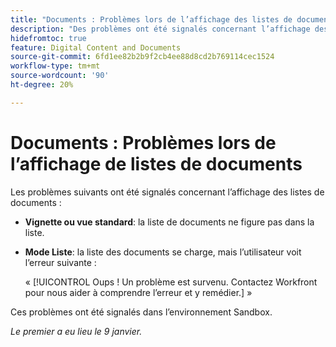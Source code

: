 ```yaml
---
title: "Documents : Problèmes lors de l’affichage des listes de documents"
description: "Des problèmes ont été signalés concernant l’affichage des listes de documents. Trouvez des détails dans cet article."
hidefromtoc: true
feature: Digital Content and Documents
source-git-commit: 6fd1ee82b2b9f2cb4ee88d8cd2b769114cec1524
workflow-type: tm+mt
source-wordcount: '90'
ht-degree: 20%

---
```



# Documents : Problèmes lors de l’affichage de listes de documents

Les problèmes suivants ont été signalés concernant l’affichage des listes de documents :

* **Vignette ou vue standard**: la liste de documents ne figure pas dans la liste.
* **Mode Liste**: la liste des documents se charge, mais l’utilisateur voit l’erreur suivante :

  « [!UICONTROL Oups ! Un problème est survenu. Contactez Workfront pour nous aider à comprendre l’erreur et y remédier.] »

Ces problèmes ont été signalés dans l’environnement Sandbox.

_Le premier a eu lieu le 9 janvier._
